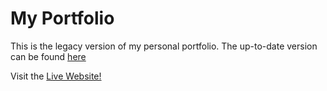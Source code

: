 # My Portfolio

This is the legacy version of my personal portfolio. The up-to-date version can be found [here](https://github.com/dn9z/dn9z.github.io)

Visit the [Live Website!](https://dn9z.github.io/)
